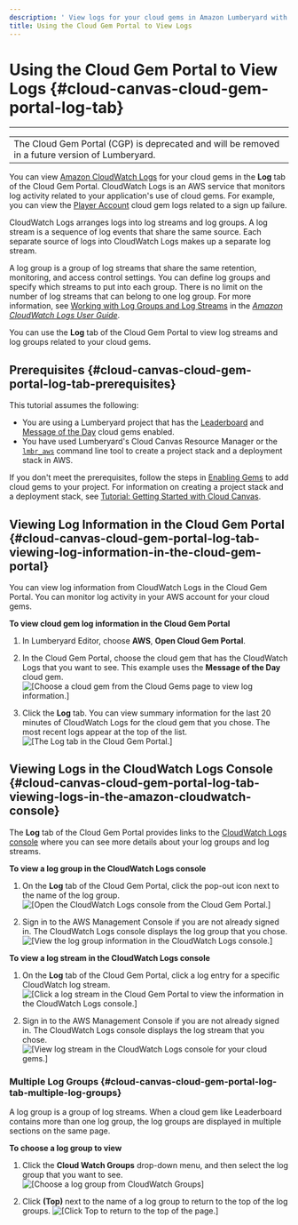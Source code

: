 ```yaml
---
description: ' View logs for your cloud gems in Amazon Lumberyard with the Cloud Gem Portal. '
title: Using the Cloud Gem Portal to View Logs
---
```

# Using the Cloud Gem Portal to View Logs {#cloud-canvas-cloud-gem-portal-log-tab}


****

|  |
| --- |
|  The Cloud Gem Portal \(CGP\) is deprecated and will be removed in a future version of Lumberyard\.  |

You can view [Amazon CloudWatch Logs](https://docs.aws.amazon.com/AmazonCloudWatch/latest/logs/) for your cloud gems in the **Log** tab of the Cloud Gem Portal\. CloudWatch Logs is an AWS service that monitors log activity related to your application's use of cloud gems\. For example, you can view the [Player Account](/docs/userguide/gems/cloud-canvas/player-account.md) cloud gem logs related to a sign up failure\.

CloudWatch Logs arranges logs into log streams and log groups\. A log stream is a sequence of log events that share the same source\. Each separate source of logs into CloudWatch Logs makes up a separate log stream\.

A log group is a group of log streams that share the same retention, monitoring, and access control settings\. You can define log groups and specify which streams to put into each group\. There is no limit on the number of log streams that can belong to one log group\. For more information, see [Working with Log Groups and Log Streams](https://docs.aws.amazon.com/AmazonCloudWatch/latest/logs/Working-with-log-groups-and-streams.html) in the *[Amazon CloudWatch Logs User Guide](https://docs.aws.amazon.com/AmazonCloudWatch/latest/logs/)*\.

You can use the **Log** tab of the Cloud Gem Portal to view log streams and log groups related to your cloud gems\.

## Prerequisites {#cloud-canvas-cloud-gem-portal-log-tab-prerequisites}

This tutorial assumes the following:
+ You are using a Lumberyard project that has the [Leaderboard](/docs/userguide/gems/cloud-canvas/leaderboard.md) and [Message of the Day](/docs/userguide/gems/cloud-canvas/message-of-the-day.md) cloud gems enabled\.
+ You have used Lumberyard's Cloud Canvas Resource Manager or the [`lmbr_aws`](/docs/userguide/gems/cloud-canvas/command-line.md) command line tool to create a project stack and a deployment stack in AWS\.

If you don't meet the prerequisites, follow the steps in [Enabling Gems](/docs/userguide/gems/using-project-configurator.md) to add cloud gems to your project\. For information on creating a project stack and a deployment stack, see [Tutorial: Getting Started with Cloud Canvas](/docs/userguide/gems/cloud-canvas/tutorial.md)\.

## Viewing Log Information in the Cloud Gem Portal {#cloud-canvas-cloud-gem-portal-log-tab-viewing-log-information-in-the-cloud-gem-portal}

You can view log information from CloudWatch Logs in the Cloud Gem Portal\. You can monitor log activity in your AWS account for your cloud gems\.

**To view cloud gem log information in the Cloud Gem Portal**

1. In Lumberyard Editor, choose **AWS**, **Open Cloud Gem Portal**\.

1. In the Cloud Gem Portal, choose the cloud gem that has the CloudWatch Logs that you want to see\. This example uses the **Message of the Day** cloud gem\.
![\[Choose a cloud gem from the Cloud Gems page to view log information.\]](/images/userguide/cloud_canvas/cloud-canvas-cloud-gem-portal-log-tab-1.png)

1. Click the **Log** tab\. You can view summary information for the last 20 minutes of CloudWatch Logs for the cloud gem that you chose\. The most recent logs appear at the top of the list\.
![\[The Log tab in the Cloud Gem Portal.\]](/images/userguide/cloud_canvas/cloud-canvas-cloud-gem-portal-log-tab-2.png)

## Viewing Logs in the CloudWatch Logs Console {#cloud-canvas-cloud-gem-portal-log-tab-viewing-logs-in-the-amazon-cloudwatch-console}

The **Log** tab of the Cloud Gem Portal provides links to the [CloudWatch Logs console](https://console.aws.amazon.com/cloudwatch/) where you can see more details about your log groups and log streams\.

**To view a log group in the CloudWatch Logs console**

1. On the **Log** tab of the Cloud Gem Portal, click the pop\-out icon next to the name of the log group\.
![\[Open the CloudWatch Logs console from the Cloud Gem Portal.\]](/images/userguide/cloud_canvas/cloud-canvas-cloud-gem-portal-log-tab-3.png)

1. Sign in to the AWS Management Console if you are not already signed in\. The CloudWatch Logs console displays the log group that you chose\.
![\[View the log group information in the CloudWatch Logs console.\]](/images/userguide/cloud_canvas/cloud-canvas-cloud-gem-portal-log-tab-4.png)

**To view a log stream in the CloudWatch Logs console**

1. On the **Log** tab of the Cloud Gem Portal, click a log entry for a specific CloudWatch log stream\.
![\[Click a log stream in the Cloud Gem Portal to view the information in the CloudWatch Logs console.\]](/images/userguide/cloud_canvas/cloud-canvas-cloud-gem-portal-log-tab-5.png)

1. Sign in to the AWS Management Console if you are not already signed in\. The CloudWatch Logs console displays the log stream that you chose\.
![\[View log stream in the CloudWatch Logs console for your cloud gems.\]](/images/userguide/cloud_canvas/cloud-canvas-cloud-gem-portal-log-tab-6.png)

### Multiple Log Groups {#cloud-canvas-cloud-gem-portal-log-tab-multiple-log-groups}

A log group is a group of log streams\. When a cloud gem like Leaderboard contains more than one log group, the log groups are displayed in multiple sections on the same page\.

**To choose a log group to view**

1. Click the **Cloud Watch Groups** drop\-down menu, and then select the log group that you want to see\.
![\[Choose a log group from CloudWatch Groups\]](/images/userguide/cloud_canvas/cloud-canvas-cloud-gem-portal-log-tab-7.png)

1. Click **\(Top\)** next to the name of a log group to return to the top of the log groups\.
![\[Click Top to return to the top of the page.\]](/images/userguide/cloud_canvas/cloud-canvas-cloud-gem-portal-log-tab-8.png)